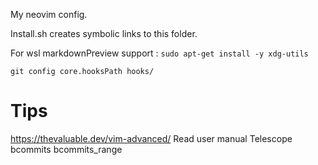 My neovim config.

Install.sh creates symbolic links to this folder.

For wsl markdownPreview support : `sudo apt-get install -y xdg-utils`

`git config core.hooksPath hooks/`

# Tips
https://thevaluable.dev/vim-advanced/
Read user manual
Telescope bcommits bcommits_range


